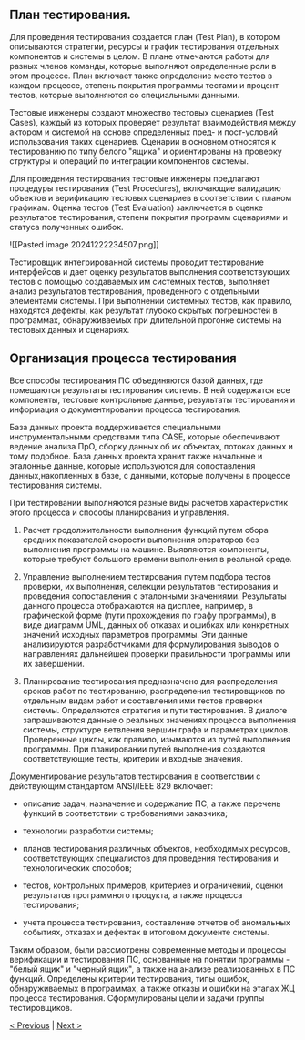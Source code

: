 ## План тестирования.

Для проведения тестирования создается план (Test Plan), в котором описываются стратегии, ресурсы и график тестирования отдельных компонентов и системы в целом. В плане отмечаются работы для разных членов команды, которые выполняют определенные роли в этом процессе. План включает также определение место тестов в каждом процессе, степень покрытия программы тестами и процент тестов, которые выполняются со специальными данными.

Тестовые инженеры создают множество тестовых сценариев (Test Cases), каждый из которых проверяет результат взаимодействия между актором и системой на основе определенных пред- и пост-условий использования таких сценариев. Сценарии в основном относятся к тестированию по типу белого "ящика" и ориентированы на проверку структуры и операций по интеграции компонентов системы.

Для проведения тестирования тестовые инженеры предлагают процедуры тестирования (Test Procedures), включающие валидацию объектов и верификацию тестовых сценариев в соответствии с планом графикам. Оценка тестов (Test Evaluation) заключается в оценке результатов тестирования, степени покрытия программ сценариями и статуса полученных ошибок.

![[Pasted image 20241222234507.png]]


Тестировщик интегрированной системы проводит тестирование интерфейсов и дает оценку результатов выполнения соответствующих тестов с помощью создаваемых им системных тестов, выполняет анализ результатов тестирования, проведенного с отдельными элементами системы. При выполнении системных тестов, как правило, находятся дефекты, как результат глубоко скрытых погрешностей в программах, обнаруживаемых при длительной прогонке системы на тестовых данных и сценариях.

## Организация процесса тестирования

Все способы тестирования ПС объединяются базой данных, где помещаются результаты тестирования системы. В ней содержатся все компоненты, тестовые контрольные данные, результаты тестирования и информация о документировании процесса тестирования.

База данных проекта поддерживается специальными инструментальными средствами типа CASE, которые обеспечивают ведение анализа ПрО, сборку данных об их объектах, потоках данных и тому подобное. База данных проекта хранит также начальные и эталонные данные, которые используются для сопоставления данных,накопленных в базе, с данными, которые получены в процессе тестирования системы.

При тестировании выполняются разные виды расчетов характеристик этого процесса и способы планирования и управления.

1. Расчет продолжительности выполнения функций путем сбора средних показателей скорости выполнения операторов без выполнения программы на машине. Выявляются компоненты, которые требуют большого времени выполнения в реальной среде.
    
2. Управление выполнением тестирования путем подбора тестов проверки, их выполнения, селекции результатов тестирования и проведения сопоставления с эталонными значениями. Результаты данного процесса отображаются на дисплее, например, в графической форме (пути прохождения по графу программы), в виде диаграмм UML, данных об отказах и ошибках или конкретных значений исходных параметров программы. Эти данные анализируются разработчиками для формулирования выводов о направлениях дальнейшей проверки правильности программы или их завершении.
    
3. Планирование тестирования предназначено для распределения сроков работ по тестированию, распределения тестировщиков по отдельным видам работ и составления ими тестов проверки системы. Определяются стратегия и пути тестирования. В диалоге запрашиваются данные о реальных значениях процесса выполнения системы, структуре ветвления вершин графа и параметрах циклов. Проверенные циклы, как правило, изымаются из путей выполнения программы. При планировании путей выполнения создаются соответствующие тесты, критерии и входные значения.
    

Документирование результатов тестирования в соответствии с действующим стандартом ANSI/IEEE 829 включает:

- описание задач, назначение и содержание ПС, а также перечень функций в соответствии с требованиями заказчика;
    
- технологии разработки системы;
    
- планов тестирования различных объектов, необходимых ресурсов, соответствующих специалистов для проведения тестирования и технологических способов;
    
- тестов, контрольных примеров, критериев и ограничений, оценки результатов программного продукта, а также процесса тестирования;
    
- учета процесса тестирования, составление отчетов об аномальных событиях, отказах и дефектах в итоговом документе системы.
    

Таким образом, были рассмотрены современные методы и процессы верификации и тестирования ПС, основанные на понятии программы - "белый ящик" и "черный ящик", а также на анализе реализованных в ПС функций. Определены критерии тестирования, типы ошибок, обнаруживаемых в программах, а также отказы и ошибки на этапах ЖЦ процесса тестирования. Сформулированы цели и задачи группы тестировщиков.

[< Previous](12.md) | [Next >](14.md)